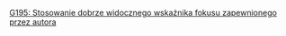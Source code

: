 [G195: Stosowanie dobrze widocznego wskaźnika fokusu zapewnionego przez autora](https://www.w3.org/WAI/WCAG22/Techniques/general/G195)